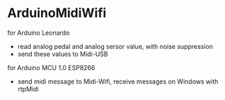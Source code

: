 # ArduinoMidiWifi

for Arduino Leonardo
- read analog pedal and analog sersor value, with noise suppression
- send these values to Midi-USB

for Arduino MCU 1.0 ESP8266
- send midi message to Midi-Wifi, receive messages on Windows with rtpMidi
